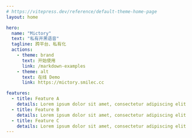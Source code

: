 ```yaml
---
# https://vitepress.dev/reference/default-theme-home-page
layout: home

hero:
  name: "Mictory"
  text: "私有开黑语音"
  tagline: 跨平台、私有化
  actions:
    - theme: brand
      text: 开始使用
      link: /markdown-examples
    - theme: alt
      text: 在线 Demo
      link: https://mictory.smilec.cc

features:
  - title: Feature A
    details: Lorem ipsum dolor sit amet, consectetur adipiscing elit
  - title: Feature B
    details: Lorem ipsum dolor sit amet, consectetur adipiscing elit
  - title: Feature C
    details: Lorem ipsum dolor sit amet, consectetur adipiscing elit
---
```


